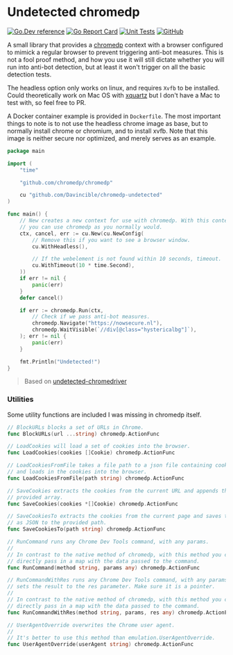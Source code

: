 # Undetected chromedp 

[![Go.Dev reference](https://img.shields.io/badge/go.dev-reference-007d9c?logo=go&logoColor=white&style=flat)](https://pkg.go.dev/github.com/Davincible/chromedp-undetected?tab=doc) [![Go Report Card](https://goreportcard.com/badge/github.com/Davincible/chromedp-undetected)](https://goreportcard.com/report/github.com/Davincible/chromedp-undetected) [![Unit Tests](https://github.com/Davincible/chromedp-undetected/actions/workflows/main.yaml/badge.svg)](https://github.com/Davincible/chromedp-undetected/actions/workflows/main.yaml) [![GitHub](https://img.shields.io/github/license/Davincible/chromedp-undetected)](https://github.com/Davincible/chromedp-undetected/blob/master/LICENSE)

A small library that provides a [chromedp](https://github.com/chromedp/chromedp) 
context with a browser configured to mimick a regular browser to prevent 
triggering anti-bot measures. This is not a fool proof method, and how you use 
it will still dictate whether you will run into anti-bot detection, but at 
least it won't trigger on all the basic detection tests.

The headless option only works on linux, and requires `Xvfb` to be installed.
Could theoretically work on Mac OS with [xquartz](https://www.xquartz.org/)
but I don't have a Mac to test with, so feel free to PR.

A Docker container example is provided in `Dockerfile`. The most important things
to note is to not use the headless chrome image as base, but to normally install 
chrome or chromium, and to install xvfb. Note that this image is neither secure
nor optimized, and merely serves as an example.

```go
package main

import (
	"time"

	"github.com/chromedp/chromedp"

	cu "github.com/Davincible/chromedp-undetected"
)

func main() {
	// New creates a new context for use with chromedp. With this context
	// you can use chromedp as you normally would.
	ctx, cancel, err := cu.New(cu.NewConfig(
		// Remove this if you want to see a browser window.
		cu.WithHeadless(),

		// If the webelement is not found within 10 seconds, timeout.
		cu.WithTimeout(10 * time.Second),
	))
	if err != nil {
		panic(err)
	}
	defer cancel()

	if err := chromedp.Run(ctx,
		// Check if we pass anti-bot measures.
		chromedp.Navigate("https://nowsecure.nl"),
		chromedp.WaitVisible(`//div[@class="hystericalbg"]`),
	); err != nil {
		panic(err)
	}

	fmt.Println("Undetected!")
}
```

> Based on [undetected-chromedriver](https://github.com/ultrafunkamsterdam/undetected-chromedriver)

### Utilities

Some utility functions are included I was missing in chromedp itself.

```go
// BlockURLs blocks a set of URLs in Chrome.
func BlockURLs(url ...string) chromedp.ActionFunc 

// LoadCookies will load a set of cookies into the browser.
func LoadCookies(cookies []Cookie) chromedp.ActionFunc

// LoadCookiesFromFile takes a file path to a json file containing cookies,
// and loads in the cookies into the browser.
func LoadCookiesFromFile(path string) chromedp.ActionFunc

// SaveCookies extracts the cookies from the current URL and appends them to
// provided array.
func SaveCookies(cookies *[]Cookie) chromedp.ActionFunc

// SaveCookiesTo extracts the cookies from the current page and saves them
// as JSON to the provided path.
func SaveCookiesTo(path string) chromedp.ActionFunc

// RunCommand runs any Chrome Dev Tools command, with any params.
// 
// In contrast to the native method of chromedp, with this method you can
// directly pass in a map with the data passed to the command.
func RunCommand(method string, params any) chromedp.ActionFunc

// RunCommandWithRes runs any Chrome Dev Tools command, with any params and
// sets the result to the res parameter. Make sure it is a pointer.
// 
// In contrast to the native method of chromedp, with this method you can
// directly pass in a map with the data passed to the command.
func RunCommandWithRes(method string, params, res any) chromedp.ActionFunc

// UserAgentOverride overwrites the Chrome user agent.
// 
// It's better to use this method than emulation.UserAgentOverride.
func UserAgentOverride(userAgent string) chromedp.ActionFunc
```
